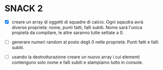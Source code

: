 # SNACK 2

- [x] creare un array di oggetti di squadre di calcio. Ogni sqaudra avrà diverse proprietà: nome, punti fatti, falli subiti.
Nome sarà l'unica propietà da compilare, le altre saranno tutte settate a 0.
- [ ] generare numeri random al posto degli 0 nelle proprietà:
Punti fatti e falli subiti.
- [ ] usando la destrutturazione creare un nuovo array i cui elementi contengono solo nome e falli subiti e stampiamo tutto in console.

